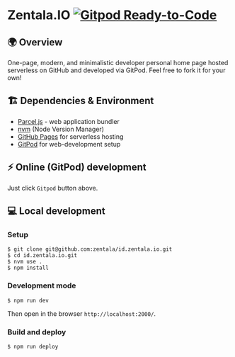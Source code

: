 # Zentala.IO [![Gitpod Ready-to-Code](https://img.shields.io/badge/Gitpod-ready--to--code-blue?logo=gitpod)](https://gitpod.io/#https://github.com/zentala/id.zentala.io)

## 🌍 Overview
One-page, modern, and minimalistic developer personal home page hosted serverless on GitHub and developed via GitPod. Feel free to fork it for your own!

## 🏗 Dependencies & Environment
* [Parcel.js](https://parceljs.org/) - web application bundler
* [nvm](https://github.com/nvm-sh/nvm) (Node Version Manager)
* [GitHub Pages](https://pages.github.com/) for serverless hosting
* [GitPod](https://www.gitpod.io/) for web-development setup

## ⚡️ Online (GitPod) development
Just click `Gitpod` button above.

## 💻 Local development
### Setup
```
$ git clone git@github.com:zentala/id.zentala.io.git
$ cd id.zentala.io.git
$ nvm use .
$ npm install
```

### Development mode
```
$ npm run dev
```
Then open in the browser `http://localhost:2000/`.

### Build and deploy
```
$ npm run deploy
```
